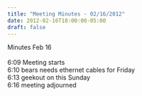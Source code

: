 ```yaml
---
title: "Meeting Minutes - 02/16/2012"
date: 2012-02-16T18:00:00-05:00
draft: false
---
```


Minutes Feb 16<br />
<br />
6:09 Meeting starts<br />
6:10 bears needs ethernet cables for Friday<br />
6:13 geekout on this Sunday<br />
6:16 meeting adjourned